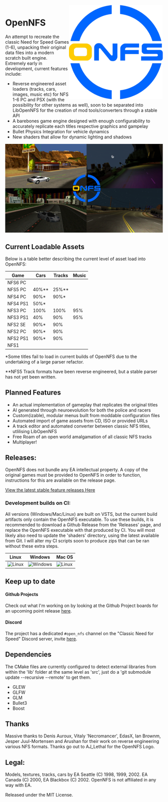 </table><img src="resources/ui/menu/images/logo.png" align="right" height="300" width="300"/>

# OpenNFS 
  
An attempt to recreate the classic Need for Speed Games (1-6), unpacking their original data files into a modern scratch built engine. Extremely early in development, current features include:
 
  * Reverse engineered asset loaders (tracks, cars, images, music etc) for NFS 1-6 PC and PSX (with the possibility for other systems as well), soon to be separated into LibOpenNFS for the creation of mod tools/converters through a stable API
  * A barebones game engine designed with enough configurability to accurately replicate each titles respective graphics and gampelay
  * Bullet Physics Integration for vehicle dynamics
  * New shaders that allow for dynamic lighting and shadows

![Screenshot](doc/BuildProgress.png)  

## Current Loadable Assets

Below is a table better describing the current level of asset load into OpenNFS:

| Game     | Cars | Tracks | Music |
|----------|------|--------|-------|
| NFS6 PC  |      |        |       |
| NFS5 PC  | 40%**| 25%**  |       |
| NFS4 PC  | 90%* | 90%*   |       |
| NFS4 PS1 | 50%* |        |       |
| NFS3 PC  | 100% | 100%   | 95%   |
| NFS3 PS1 | 40%  | 90%    | 95%   |
| NFS2 SE  | 90%* | 90%    |       |
| NFS2 PC  | 90%* | 90%    |       |
| NFS2 PS1 | 90%* | 90%    |       |
| NFS1     |      |        |       |

\*Some titles fail to load in current builds of OpenNFS due to the undertaking of a large parser refactor. 

\*\*NFS5 Track formats have been reverse engineered, but a stable parser has not yet been written.
  
## Planned Features

  * An actual implementation of gameplay that replicates the original titles
  * AI generated through neuroevolution for both the police and racers
  * Custom(izable), modular menus built from moddable configuration files
  * Automated import of game assets from CD, ISO or provided URLs
  * A track editor and automated converter between classic NFS titles, utlilising LibOpenNFS
  * Free Roam of an open world amalgamation of all classic NFS tracks
  * Multiplayer!

## Releases:

OpenNFS does not bundle any EA intellectual property. A copy of the original games must be provided to OpenNFS in order to function, instructions for this are available on the release page.

[View the latest stable feature releases Here](https://github.com/AmrikSadhra/OpenNFS/releases)

### Development builds on CI:

All versions (Windows/Mac/Linux) are built on VSTS, but the current build artifacts only contain the OpenNFS executable. To use these builds, it is recommended to download a Github Release from the 'Releases' page, and replace the OpenNFS executable with that produced by CI. You will most likely also need to update the 'shaders' directory, using the latest available from Git. I will alter my CI scripts soon to produce zips that can be ran without these extra steps. 

|Linux|Windows|Mac OS|
|-----|-------|------|
|![Linux](https://type2labs.visualstudio.com/OpenNFS/_apis/build/status/OpenNFS.OpenNFS?branchName=main&amp;jobName=Linux)|![Windows](https://type2labs.visualstudio.com/OpenNFS/_apis/build/status/OpenNFS.OpenNFS?branchName=main&amp;jobName=Windows_gcc)|![Linux](https://type2labs.visualstudio.com/OpenNFS/_apis/build/status/OpenNFS.OpenNFS?branchName=main&amp;jobName=Mac)|

## Keep up to date

#### Github Projects

Check out what I'm working on by looking at the Github Project boards for an upcoming point release [here](https://github.com/OpenNFS/OpenNFS/projects "Github Projects Page").

#### Discord

The project has a dedicated ```#open_nfs``` channel on the "Classic Need for Speed" Discord server, invite [here](https://discord.gg/xndfVZy "Discord Invite").

## Dependencies

The CMake files are currently configured to detect external libraries from within the 'lib' folder at the same level as 'src', just do a 'git submodule update --recursive --remote' to get them.

* GLEW 
* GLFW
* GLM 
* Bullet3
* Boost

## Thanks

Massive thanks to Denis Auroux, Vitaly 'Necromancer', EdasX, Ian Brownm, Jesper Juul-Mortensen and Arushan for their work on reverse engineering various NFS formats.
Thanks go out to AJ_Lethal for the OpenNFS Logo.

## Legal:
Models, textures, tracks, cars by EA Seattle (C) 1998, 1999, 2002. EA Canada (C) 2000, EA Blackbox (C) 2002.
OpenNFS is not affiliated in any way with EA.

Released under the MIT License.

